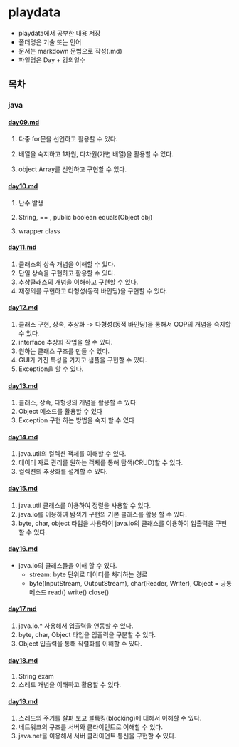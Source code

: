 # playdata

- playdata에서 공부한 내용 저장 
- 폴더명은 기술 또는 언어
- 문서는 markdown 문법으로 작성(.md)
- 파일명은 Day + 강의일수



## 목차

### java

#### [day09.md](https://github.com/kim-dabin/playdata/blob/master/java/day09.md)

1. 다중 for문을 선언하고 활용할 수 있다.

2. 배열을 숙지하고 1차원, 다차원(가변 배열)을 활용할 수 있다.

3. object Array를 선언하고 구현할 수 있다.

   

#### [day10.md](https://github.com/kim-dabin/playdata/blob/master/java/day10.md)

1. 난수 발생

2. String, == , public boolean equals(Object obj)

3. wrapper class

   

#### [day11.md](https://github.com/kim-dabin/playdata/blob/master/java/day11.md)

1. 클래스의 상속 개념을 이해할 수 있다.
2. 단일 상속을 구현하고 활용할 수 있다.
3. 추상클래스의 개념을 이해하고 구현할 수 있다.
4. 재정의를 구현하고 다형성(동적 바인딩)을 구현할 수 있다.



#### [day12.md](https://github.com/kim-dabin/playdata/blob/master/java/day12.md)

1. 클래스 구현, 상속, 추상화 -> 다형성(동적 바인딩)을 통해서 OOP의 개념을 숙지할 수 있다.
2. interface 추상화 작업을 할 수 있다.
3. 원하는 클래스 구조를 만들 수 있다.
4. GUI가 가진 특성을 가지고 샘플을 구현할 수 있다.
5. Exception을 할 수 있다.



#### [day13.md](https://github.com/kim-dabin/playdata/blob/master/java/day13.md)

1. 클래스, 상속, 다형성의 개념을 활용할 수 있다
2. Object 메소드를 활용할 수 있다
3. Exception 구현 하는 방법을 숙지 할 수 있다



#### [day14.md](https://github.com/kim-dabin/playdata/blob/master/java/day14.md)

1. java.util의 컬렉션 객체를 이해할 수 있다.
2. 데이터 자료 관리를 원하는 객체를 통해 탐색(CRUD)할 수 있다.
3. 컬렉션의 추상화를 설계할 수 있다.



#### [day15.md](https://github.com/kim-dabin/playdata/blob/master/java/day15.md)

1. java.util 클래스를 이용하여 정렬을 사용할 수 있다.
2. java.io를 이용하여 탐색기 구현의 기본 클래스를 활용 할 수 있다.
3. byte, char, object 타입을 사용하여 java.io의 클래스를 이용하여 입출력을 구현할 수 있다.



#### [day16.md](https://github.com/kim-dabin/playdata/blob/master/java/day16.md)

- java.io의 클래스들을 이해 할 수 있다.
  - stream: byte 단위로 데이터를 처리하는 경로
  - byte(InputStream, OutputStream), char(Reader, Writer), Object = 공통 메소드 read() write() close()



#### [day17.md](https://github.com/kim-dabin/playdata/blob/master/java/day17.md)

1. java.io.* 사용해서 입출력을 연동할 수 있다.
2. byte, char, Object 타입을 입출력을 구분할 수 있다.
3. Object 입출력을 통해 직렬화를 이해할 수 있다.



#### [day18.md](https://github.com/kim-dabin/playdata/blob/master/java/day18.md)

1. String exam
2. 스레드 개념을 이해하고 활용할 수 있다.



#### [day19.md](https://github.com/kim-dabin/playdata/blob/master/java/day19.md)

1. 스레드의 주기를 살펴 보고 블록킹(blocking)에 대해서 이해할 수 있다.
2. 네트워크의 구조를 서버와 클라이언트로 이해할 수 있다.
3. java.net을 이용해서 서버 클라이언트 통신을 구현할 수 있다.

